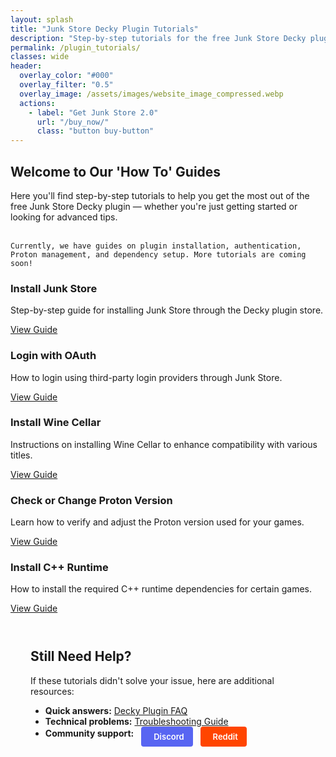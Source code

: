 ```yaml
---
layout: splash
title: "Junk Store Decky Plugin Tutorials"
description: "Step-by-step tutorials for the free Junk Store Decky plugin on Steam Deck. Learn to play Epic Games & GOG games in Game Mode without Desktop Mode switching."
permalink: /plugin_tutorials/
classes: wide
header:
  overlay_color: "#000"
  overlay_filter: "0.5"
  overlay_image: /assets/images/website_image_compressed.webp
  actions:
    - label: "Get Junk Store 2.0"
      url: "/buy_now/"
      class: "button buy-button"
---
```

<div class="spacer mt-4"></div>

<!-- Welcome Message -->
<section class="tutorials-welcome">
  <h2>Welcome to Our 'How To' Guides</h2>
  <p>
     Here you'll find step-by-step tutorials to help you get the most out of the free Junk Store Decky plugin — whether you're just getting started or looking for advanced tips.<br><br>
     
    Currently, we have guides on plugin installation, authentication, Proton management, and dependency setup. More tutorials are coming soon!
  </p>
</section>

<!-- Tutorials Content Boxes -->
<div class="content-box-container">

  <div class="content-box">
    <h3>Install Junk Store</h3>
    <p>Step-by-step guide for installing Junk Store through the Decky plugin store.</p>
    <a href="{{ '/tutorials/plugin/Install' | relative_url }}" class="button">View Guide</a>
  </div>

  <div class="content-box">
    <h3>Login with OAuth</h3>
    <p>How to login using third-party login providers through Junk Store.</p>
    <a href="{{ '/tutorials/plugin/OAuth' | relative_url }}" class="button">View Guide</a>
  </div>

  <div class="content-box">
    <h3>Install Wine Cellar</h3>
    <p>Instructions on installing Wine Cellar to enhance compatibility with various titles.</p>
    <a href="{{ '/tutorials/plugin/WineCellar' | relative_url }}" class="button">View Guide</a>
  </div>

  <div class="content-box">
    <h3>Check or Change Proton Version</h3>
    <p>Learn how to verify and adjust the Proton version used for your games.</p>
    <a href="{{ '/tutorials/plugin/Proton' | relative_url }}" class="button">View Guide</a>
  </div>

  <!-- <div class="content-box">
    <h3>Change Epic Language</h3>
    <p>Guide to changing the global language setting for Epic Games via Junk Store.</p>
    <a href="{{ '/help/tutorials/change-epic-language' | relative_url }}" class="button">View Guide</a>
  </div> -->

  <div class="content-box">
    <h3>Install C++ Runtime</h3>
    <p>How to install the required C++ runtime dependencies for certain games.</p>
    <a href="{{ '/tutorials/plugin/C++Runtime' | relative_url }}" class="button">View Guide</a>
  </div>

  <!-- <div class="content-box">
    <h3>Install Ubisoft Launcher</h3>
    <p>Step-by-step walkthrough for setting up the Ubisoft launcher through Junk Store.</p>
    <a href="{{ '/help/tutorials/install-ubisoft-launcher' | relative_url }}" class="button">View Guide</a>
  </div> -->

  <!-- <div class="content-box">
    <h3>Install Fall Guys</h3>
    <p>Instructions on getting Fall Guys running through Epic Games on Junk Store.</p>
    <a href="{{ '/help/tutorials/install-fall-guys' | relative_url }}" class="button">View Guide</a>
  </div> -->

  <!-- <div class="content-box">
    <h3>Install GOG Extension</h3>
    <p>Learn how to install and configure the GOG extension for your library.</p>
    <a href="{{ '/help/tutorials/install-gog-extension' | relative_url }}" class="button">View Guide</a>
  </div> -->

</div>

<!-- Need Help Section -->
<section class="need-help-section" style="margin-top: 2rem; padding: 1.5rem 2rem; background: rgba(255,255,255,0.03); border-radius: 8px;">
  <h2 style="margin-top: 0;">Still Need Help?</h2>
  <p>If these tutorials didn't solve your issue, here are additional resources:</p>
  <ul>
    <li><strong>Quick answers:</strong> <a href="/faq/decky/">Decky Plugin FAQ</a></li>
    <li><strong>Technical problems:</strong> <a href="/troubleshooting/decky/">Troubleshooting Guide</a></li>
    <li><strong>Community support:</strong> 
      <a href="https://discord.gg/6mRUhR6Teh" target="_blank" rel="noopener" class="community-btn discord-btn">
        <i class="fab fa-discord" style="margin-right: 6px;"></i> Discord
      </a>
      <a href="https://www.reddit.com/r/JunkStore/" target="_blank" rel="noopener" class="community-btn reddit-btn">
        <i class="fab fa-reddit" style="margin-right: 6px;"></i> Reddit
      </a>
    </li>
  </ul>
</section>

<style>
.community-btn {
  display: inline-flex;
  align-items: center;
  padding: 6px 12px;
  border-radius: 4px;
  text-decoration: none;
  font-weight: 600;
  font-size: 13px;
  transition: all 0.2s ease;
  border: 2px solid transparent;
  margin-left: 8px;
  color: white;
}

.discord-btn {
  background: #5865f2;
  color: white !important;
}

.reddit-btn {
  background: #ff4500;
  color: white !important;
}

.community-btn:hover {
  transform: translateY(-1px);
  box-shadow: 0 4px 12px rgba(0, 0, 0, 0.3);
  text-decoration: none;
  color: white;
  opacity: 0.9;
}
</style>
